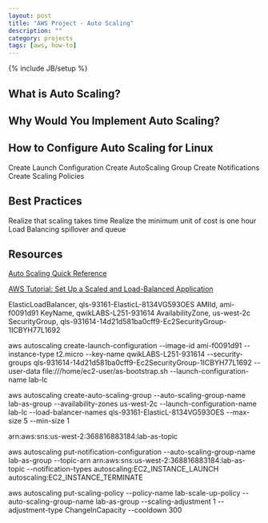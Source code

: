 ```yaml
---
layout: post
title: "AWS Project - Auto Scaling"
description: ""
category: projects
tags: [aws, how-to]
---
```

{% include JB/setup %}

## What is Auto Scaling?



## Why Would You Implement Auto Scaling?


## How to Configure Auto Scaling for Linux
Create Launch Configuration
Create AutoScaling Group
Create Notifications
Create Scaling Policies

## Best Practices

Realize that scaling takes time
Realize the minimum unit of cost is one hour
Load Balancing spillover and queue 


## Resources
[Auto Scaling Quick Reference](http://awsdocs.s3.amazonaws.com/AutoScaling/latest/as-qrc.pdf)

[AWS Tutorial: Set Up a Scaled and Load-Balanced Application](http://docs.aws.amazon.com/autoscaling/latest/userguide/as-register-lbs-with-asg.html)


ElasticLoadBalancer, qls-93161-ElasticL-8134VG593OES
AMIId, ami-f0091d91
KeyName, qwikLABS-L251-931614
AvailabilityZone, us-west-2c
SecurityGroup, qls-931614-14d21d581ba0cff9-Ec2SecurityGroup-1ICBYH77L1692

aws autoscaling create-launch-configuration --image-id ami-f0091d91 --instance-type t2.micro --key-name qwikLABS-L251-931614 --security-groups qls-931614-14d21d581ba0cff9-Ec2SecurityGroup-1ICBYH77L1692 --user-data file:///home/ec2-user/as-bootstrap.sh --launch-configuration-name lab-lc

aws autoscaling create-auto-scaling-group --auto-scaling-group-name lab-as-group --availability-zones us-west-2c --launch-configuration-name lab-lc --load-balancer-names qls-93161-ElasticL-8134VG593OES --max-size 5 --min-size 1

arn:aws:sns:us-west-2:368816883184:lab-as-topic

aws autoscaling put-notification-configuration --auto-scaling-group-name lab-as-group --topic-arn arn:aws:sns:us-west-2:368816883184:lab-as-topic --notification-types autoscaling:EC2_INSTANCE_LAUNCH autoscaling:EC2_INSTANCE_TERMINATE


aws autoscaling put-scaling-policy --policy-name lab-scale-up-policy --auto-scaling-group-name lab-as-group --scaling-adjustment 1 --adjustment-type ChangeInCapacity --cooldown 300



